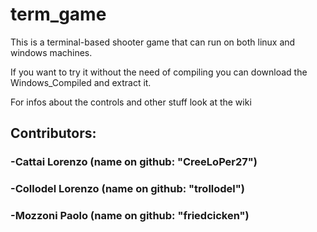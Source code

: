 # term_game

This is a terminal-based shooter game that can run on both linux and windows machines.

If you want to try it without the need of compiling you can download the Windows_Compiled and extract it.

For infos about the controls and other stuff look at the wiki

## Contributors:
### -Cattai Lorenzo (name on github: "CreeLoPer27")
### -Collodel Lorenzo (name on github: "trollodel")
### -Mozzoni Paolo (name on github: "friedcicken")
